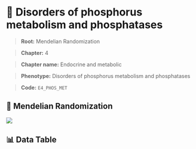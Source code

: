# 🧪 Disorders of phosphorus metabolism and phosphatases

> **Root:** Mendelian Randomization

> **Chapter:** 4  

> **Chapter name:** Endocrine and metabolic

> **Phenotype:** Disorders of phosphorus metabolism and phosphatases  

> **Code:** `E4_PHOS_MET`

## 🧬 Mendelian Randomization  

<img src="/MR/Figures/Forward/E4_PHOS_MET.png"/>

## 📊 Data Table

<CsvTableMRF src="/MR/Data/Forward/E4_PHOS_MET.csv"/>
